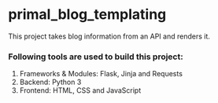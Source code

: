<h1>primal_blog_templating</h1>
<p>This project takes blog information from an API and renders it.</p>
<h3>Following tools are used to build this project:</h3>
<ol>
  <li>Frameworks & Modules: Flask, Jinja and Requests</li>
  <li>Backend: Python 3</li>
  <li>Frontend: HTML, CSS and JavaScript</li>
</ol>
